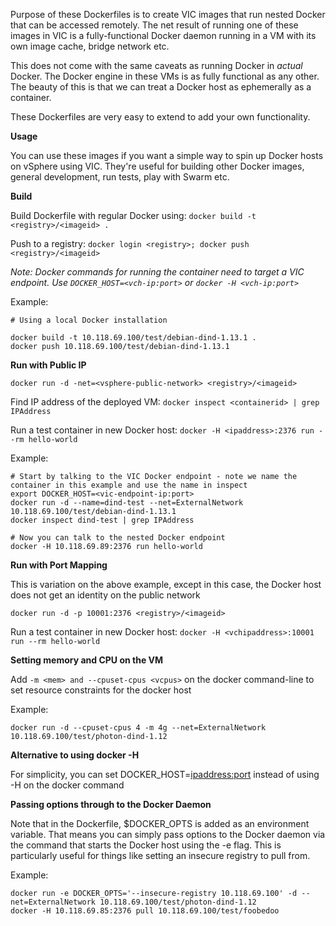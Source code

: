 Purpose of these Dockerfiles is to create VIC images that run nested Docker that can be accessed remotely. The net result of running one of these images in VIC is a fully-functional Docker daemon running in a VM with its own image cache, bridge network etc. 

This does not come with the same caveats as running Docker in *actual* Docker. The Docker engine in these VMs is as fully functional as any other. The beauty of this is that we can treat a Docker host as ephemerally as a container.

These Dockerfiles are very easy to extend to add your own functionality. 

**Usage**

You can use these images if you want a simple way to spin up Docker hosts on vSphere using VIC. They're useful for building other Docker images, general development, run tests, play with Swarm etc.

**Build**

Build Dockerfile with regular Docker using: 
```docker build -t <registry>/<imageid> .```

Push to a registry: 
```docker login <registry>; docker push <registry>/<imageid>```

*Note: Docker commands for running the container need to target a VIC endpoint. Use ```DOCKER_HOST=<vch-ip:port>``` or ```docker -H <vch-ip:port>```*

Example:

```
# Using a local Docker installation

docker build -t 10.118.69.100/test/debian-dind-1.13.1 .
docker push 10.118.69.100/test/debian-dind-1.13.1
```

**Run with Public IP**

```docker run -d -net=<vsphere-public-network> <registry>/<imageid>```

Find IP address of the deployed VM: ```docker inspect <containerid> | grep IPAddress```

Run a test container in new Docker host: ```docker -H <ipaddress>:2376 run --rm hello-world```

Example:

```
# Start by talking to the VIC Docker endpoint - note we name the container in this example and use the name in inspect
export DOCKER_HOST=<vic-endpoint-ip:port>
docker run -d --name=dind-test --net=ExternalNetwork 10.118.69.100/test/debian-dind-1.13.1
docker inspect dind-test | grep IPAddress

# Now you can talk to the nested Docker endpoint
docker -H 10.118.69.89:2376 run hello-world
```

**Run with Port Mapping**

This is variation on the above example, except in this case, the Docker host does not get an identity on the public network

```docker run -d -p 10001:2376 <registry>/<imageid>```

Run a test container in new Docker host: 
```docker -H <vchipaddress>:10001 run --rm hello-world```

**Setting memory and CPU on the VM**

Add ```-m <mem> and --cpuset-cpus <vcpus>``` on the docker command-line to set resource constraints for the docker host

Example:

```
docker run -d --cpuset-cpus 4 -m 4g --net=ExternalNetwork 10.118.69.100/test/photon-dind-1.12
```

**Alternative to using docker -H**

For simplicity, you can set DOCKER_HOST=<ipaddress:port> instead of using -H on the docker command

**Passing options through to the Docker Daemon**

Note that in the Dockerfile, $DOCKER_OPTS is added as an environment variable. That means you can simply pass options to the Docker daemon via the command that starts the Docker host using the -e flag. This is particularly useful for things like setting an insecure registry to pull from.

Example:

```
docker run -e DOCKER_OPTS='--insecure-registry 10.118.69.100' -d --net=ExternalNetwork 10.118.69.100/test/photon-dind-1.12
docker -H 10.118.69.85:2376 pull 10.118.69.100/test/foobedoo
```
